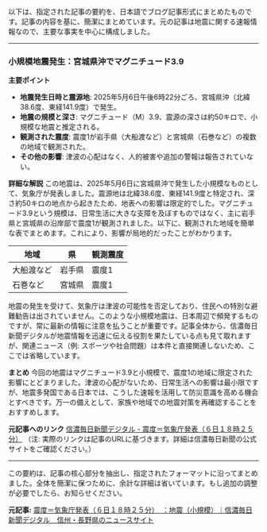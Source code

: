以下は、指定された記事の要約を、日本語でブログ記事形式にまとめたものです。記事の内容を基に、簡潔にまとめています。元の記事は地震に関する速報情報なので、主要な事実を中心に構成しました。

---

### **小規模地震発生：宮城県沖でマグニチュード3.9**

**主要ポイント** 
- **地震発生日時と震源地**: 2025年5月6日午後6時22分ごろ、宮城県沖（北緯38.6度、東経141.9度）で発生。 
- **地震の規模と深さ**: マグニチュード（M）3.9、震源の深さは約50キロで、小規模な地震と推定される。 
- **観測された震度**: 震度1が岩手県（大船渡など）と宮城県（石巻など）の複数の地域で観測された。 
- **その他の影響**: 津波の心配はなく、人的被害や追加の警報は報告されていない。 

**詳細な解説** 
この地震は、2025年5月6日に宮城県沖で発生した小規模なものとして、気象庁が発表しました。震源地は北緯38.6度、東経141.9度と特定され、深さ約50キロの地点から起きたため、地表への影響は限定的でした。マグニチュード3.9という規模は、日常生活に大きな支障を及ぼすものではなく、主に岩手県と宮城県の沿岸部で震度1が観測されました。以下に、観測された地域を簡単な表でまとめます。これにより、影響が局地的だったことがわかります。

| 地域 | 県 | 観測震度 |
|---------------|-------------|----------|
| 大船渡など | 岩手県 | 震度1 |
| 石巻など | 宮城県 | 震度1 |

地震の発生を受けて、気象庁は津波の可能性を否定しており、住民への特別な避難勧告は出されていません。このような小規模地震は、日本周辺で頻発するものですが、常に最新の情報に注意を払うことが重要です。記事全体から、信濃毎日新聞デジタルが地震情報を迅速に伝える役割を果たしている点も見て取れますが、関連ニュース（例: スポーツや社会問題）は本件と直接関連しないため、ここでは省略しています。

**まとめ** 
今回の地震はマグニチュード3.9と小規模で、震度1の地域に限定された影響にとどまりました。津波の心配がないため、日常生活への影響は最小限ですが、地震多発国である日本では、こうした速報を活用して防災意識を高める機会とすべきです。万一の備えとして、家族や地域での地震対策を再確認することをおすすめします。

**元記事へのリンク** 
[信濃毎日新聞デジタル - 震度＝気象庁発表（６日１８時２５分）](https://www.shinmai.co.jp/news/...) 
（注: 実際のリンクは記事のURLに基づきます。詳細は信濃毎日新聞の公式サイトをご確認ください。）

---

この要約は、記事の核心部分を抽出し、指定されたフォーマットに沿ってまとめました。全体を簡潔に保つために、余計な詳細は省いています。もし追加の調整が必要でしたら、お知らせください。

**元記事:** [震度＝気象庁発表（６日１８時２５分）　：地震（小規模）｜信濃毎日新聞デジタル　信州・長野県のニュースサイト](https://www.shinmai.co.jp/news/article/CNTS2025050600473)